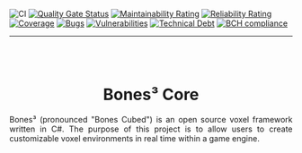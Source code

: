 ![CI](https://github.com/Wraithaven-UnityTools/Bones3/workflows/CI/badge.svg)
[![Quality Gate Status](https://sonarcloud.io/api/project_badges/measure?project=TheDudeFromCI_Bones3-Rebuilt&metric=alert_status&token=3e2eaab6c05d5b0ecb3ad879240c116fef9e4b96)](https://sonarcloud.io/dashboard?id=TheDudeFromCI_Bones3-Rebuilt)
[![Maintainability Rating](https://sonarcloud.io/api/project_badges/measure?project=TheDudeFromCI_Bones3-Rebuilt&metric=sqale_rating&token=3e2eaab6c05d5b0ecb3ad879240c116fef9e4b96)](https://sonarcloud.io/dashboard?id=TheDudeFromCI_Bones3-Rebuilt)
[![Reliability Rating](https://sonarcloud.io/api/project_badges/measure?project=TheDudeFromCI_Bones3-Rebuilt&metric=reliability_rating&token=3e2eaab6c05d5b0ecb3ad879240c116fef9e4b96)](https://sonarcloud.io/dashboard?id=TheDudeFromCI_Bones3-Rebuilt)
[![Coverage](https://sonarcloud.io/api/project_badges/measure?project=TheDudeFromCI_Bones3-Rebuilt&metric=coverage&token=3e2eaab6c05d5b0ecb3ad879240c116fef9e4b96)](https://sonarcloud.io/dashboard?id=TheDudeFromCI_Bones3-Rebuilt)
[![Bugs](https://sonarcloud.io/api/project_badges/measure?project=TheDudeFromCI_Bones3-Rebuilt&metric=bugs&token=3e2eaab6c05d5b0ecb3ad879240c116fef9e4b96)](https://sonarcloud.io/dashboard?id=TheDudeFromCI_Bones3-Rebuilt)
[![Vulnerabilities](https://sonarcloud.io/api/project_badges/measure?project=TheDudeFromCI_Bones3-Rebuilt&metric=vulnerabilities&token=3e2eaab6c05d5b0ecb3ad879240c116fef9e4b96)](https://sonarcloud.io/dashboard?id=TheDudeFromCI_Bones3-Rebuilt)
[![Technical Debt](https://sonarcloud.io/api/project_badges/measure?project=TheDudeFromCI_Bones3-Rebuilt&metric=sqale_index&token=3e2eaab6c05d5b0ecb3ad879240c116fef9e4b96)](https://sonarcloud.io/dashboard?id=TheDudeFromCI_Bones3-Rebuilt)
[![BCH compliance](https://bettercodehub.com/edge/badge/Wraithaven-UnityTools/Bones3-Core?branch=master&token=dbbd7c4aa7a4fd11fc28b25c75f80173af71614e)](https://bettercodehub.com/)

---

<br><br>

# <div align="center">Bones³ Core</div>

<p align="justify">Bones³ (pronounced "Bones Cubed") is an open source voxel framework written in C#. The purpose of this project is to allow users to create customizable voxel environments in real time within a game engine.</p>
